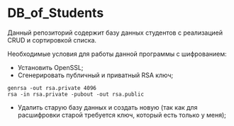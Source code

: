 # DB_of_Students
Данный репозиторий содержит базу данных студентов с реализацией CRUD и сортировкой списка.

Необходимые условия для работы данной программы с шифрованием:
- Установить OpenSSL;
- Сгенерировать публичный и приватный RSA ключ;
```
genrsa -out rsa.private 4096
rsa -in rsa.private -pubout -out rsa.public
```
- Удалить старую базу данных и создать новую (так как для расшифровки старой требуется ключ, который есть только у меня);
